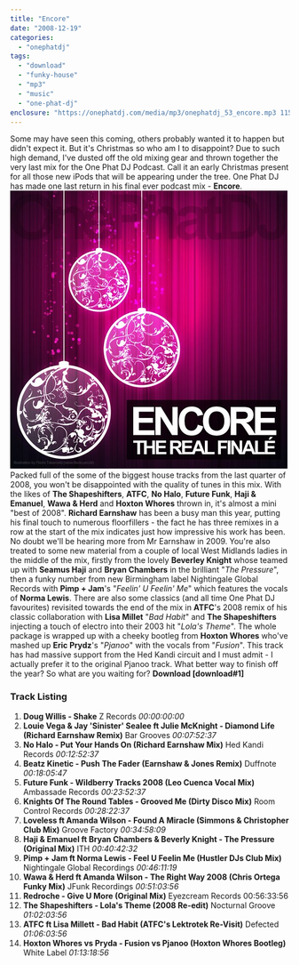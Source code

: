 ```yaml
---
title: "Encore"
date: "2008-12-19"
categories: 
  - "onephatdj"
tags: 
  - "download"
  - "funky-house"
  - "mp3"
  - "music"
  - "one-phat-dj"
enclosure: "https://onephatdj.com/media/mp3/onephatdj_53_encore.mp3 115498370 audio/mpeg "
---
```


Some may have seen this coming, others probably wanted it to happen but didn't expect it. But it's Christmas so who am I to disappoint? Due to such high demand, I've dusted off the old mixing gear and thrown together the very last mix for the One Phat DJ Podcast. Call it an early Christmas present for all those new iPods that will be appearing under the tree. One Phat DJ has made one last return in his final ever podcast mix - **Encore**. [![](images/3119516513_e42f5c65b3.jpg "Encore")](https://flickr.com/photos/peelhere/3119516513/) Packed full of the some of the biggest house tracks from the last quarter of 2008, you won't be disappointed with the quality of tunes in this mix. With the likes of **The Shapeshifters**, **ATFC**, **No Halo**, **Future Funk**, **Haji & Emanuel**, **Wawa & Herd** and **Hoxton Whores** thrown in, it's almost a mini "best of 2008". **Richard Earnshaw** has been a busy man this year, putting his final touch to numerous floorfillers - the fact he has three remixes in a row at the start of the mix indicates just how impressive his work has been. No doubt we'll be hearing more from Mr Earnshaw in 2009. You're also treated to some new material from a couple of local West Midlands ladies in the middle of the mix, firstly from the lovely **Beverley Knight** whose teamed up with **Seamus Haji** and **Bryan Chambers** in the brilliant "_The Pressure_", then a funky number from new Birmingham label Nightingale Global Records with **Pimp + Jam**'s "_Feelin' U Feelin' Me_" which features the vocals of **Norma Lewis**. There are also some classics (and all time One Phat DJ favourites) revisited towards the end of the mix in **ATFC**'s 2008 remix of his classic collaboration with **Lisa Millet** "_Bad Habit_" and **The Shapeshifters** injecting a touch of electro into their 2003 hit "_Lola's Theme_". The whole package is wrapped up with a cheeky bootleg from **Hoxton Whores** who've mashed up **Eric Prydz**'s "_Pjanoo_" with the vocals from "_Fusion_". This track has had massive support from the Hed Kandi circuit and I must admit - I actually prefer it to the original Pjanoo track. What better way to finish off the year? So what are you waiting for? **Download \[download#1\]**

### Track Listing

1. **Doug Willis - Shake** Z Records _00:00:00:00_
2. **Louie Vega & Jay 'Sinister' Sealee ft Julie McKnight - Diamond Life (Richard Earnshaw Remix)** Bar Grooves _00:07:52:37_
3. **No Halo - Put Your Hands On (Richard Earnshaw Mix)** Hed Kandi Records _00:12:52:37_
4. **Beatz Kinetic - Push The Fader (Earnshaw & Jones Remix)** Duffnote _00:18:05:47_
5. **Future Funk - Wildberry Tracks 2008 (Leo Cuenca Vocal Mix)** Ambassade Records _00:23:52:37_
6. **Knights Of The Round Tables - Grooved Me (Dirty Disco Mix)** Room Control Records _00:28:22:37_
7. **Loveless ft Amanda Wilson - Found A Miracle (Simmons & Christopher Club Mix)** Groove Factory _00:34:58:09_
8. **Haji & Emanuel ft Bryan Chambers & Beverly Knight - The Pressure (Original Mix)** ITH _00:40:42:32_
9. **Pimp + Jam ft Norma Lewis - Feel U Feelin Me (Hustler DJs Club Mix)** Nightingale Global Recordings _00:46:11:19_
10. **Wawa & Herd ft Amanda Wilson - The Right Way 2008 (Chris Ortega Funky Mix)** JFunk Recordings _00:51:03:56_
11. **Redroche - Give U More (Original Mix)** Eyezcream Records 00:56:33:56
12. **The Shapeshifters - Lola's Theme (2008 Re-edit)** Nocturnal Groove _01:02:03:56_
13. **ATFC ft Lisa Millett - Bad Habit (ATFC's Lektrotek Re-Visit)** Defected _01:06:03:56_
14. **Hoxton Whores vs Pryda - Fusion vs Pjanoo (Hoxton Whores Bootleg)** White Label _01:13:18:56_
